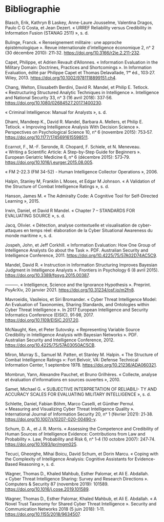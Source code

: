 # Bibliographie
Blasch, Erik, Kathryn B Laskey, Anne-Laure Jousselme, Valentina Dragos, Paulo C G Costa, et Jean Dezert. « URREF Reliability versus Credibility in Information Fusion (STANAG 2511) », s. d.

Bulinge, Franck. « Renseignement militaire : une approche épistémologique ». Revue internationale d’intelligence économique 2, nᵒ 2 (30 décembre 2010): 211‑32. https://doi.org/10.3166/r2ie.2.211-232.

Capet, Philippe, et Adrien Revault d’Allonnes. « Information Evaluation in the Military Domain: Doctrines, Practices and Shortcomings ». In Information Evaluation, édité par Philippe Capet et Thomas Delavallade, 1ʳᵉ éd., 103‑27. Wiley, 2013. https://doi.org/10.1002/9781118899151.ch4.

Chang, Welton, Elissabeth Berdini, David R. Mandel, et Philip E. Tetlock. « Restructuring Structured Analytic Techniques in Intelligence ». Intelligence and National Security 33, nᵒ 3 (16 avril 2018): 337‑56. https://doi.org/10.1080/02684527.2017.1400230.

« Criminal Intelligence: Manual for Analysts », s. d.

Dhami, Mandeep K., David R. Mandel, Barbara A. Mellers, et Philip E. Tetlock. « Improving Intelligence Analysis With Decision Science ». Perspectives on Psychological Science 10, nᵒ 6 (novembre 2015): 753‑57. https://doi.org/10.1177/1745691615598511.

Ecarnot, F., M.-F. Seronde, R. Chopard, F. Schiele, et N. Meneveau. « Writing a Scientific Article: A Step-by-Step Guide for Beginners ». European Geriatric Medicine 6, nᵒ 6 (décembre 2015): 573‑79. https://doi.org/10.1016/j.eurger.2015.08.005.

« FM 2-22.3 (FM 34-52) - Human Intelligence Collector Operations », 2006.

Halpin, Stanley M, Franklin L Moses, et Edgar M Johnson. « A Validation of the Structure of Combat Intelligence Ratings », s. d.

Hanson, James M. « The Admiralty Code: A Cognitive Tool for Self-Directed Learning », 2015.

Irwin, Daniel, et David R Mandel. « Chapter 7 – STANDARDS FOR EVALUATING SOURCE », s. d.

Jacq, Olivier. « Détection, analyse contextuelle et visualisation de cyber-attaques en temps réel: élaboration de la Cyber Situational Awareness du monde maritime », s. d.

Jospeh, John, et Jeff Corkhill. « Information Evaluation: How One Group of Intelligence Analysts Go about the Task ». PDF. Australian Security and Intelligence Conference, 2011. https://doi.org/10.4225/75/57A02D74AC5C9.

Mandel, David R. « Instruction in Information Structuring Improves Bayesian Judgment in Intelligence Analysts ». Frontiers in Psychology 6 (8 avril 2015). https://doi.org/10.3389/fpsyg.2015.00387.

———. « Intelligence, Science and the Ignorance Hypothesis ». Preprint. PsyArXiv, 20 janvier 2021. https://doi.org/10.31234/osf.io/m2fn8.

Mavroeidis, Vasileios, et Siri Bromander. « Cyber Threat Intelligence Model: An Evaluation of Taxonomies, Sharing Standards, and Ontologies within Cyber Threat Intelligence ». In 2017 European Intelligence and Security Informatics Conference (EISIC), 91‑98, 2017. https://doi.org/10.1109/EISIC.2017.20.

McNaught, Ken, et Peter Sutovsky. « Representing Variable Source Credibility in Intelligence Analysis with Bayesian Networks ». PDF. Australian Security and Intelligence Conference, 2012. https://doi.org/10.4225/75/57A03050AC5CB.

Miron, Murray S., Samuel M. Patten, et Stanley M. Halpin. « The Structure of Combat Intelligence Ratings »: Fort Belvoir, VA: Defense Technical Information Center, 1 septembre 1978. https://doi.org/10.21236/ADA060321.

Mombrun, Yann, Alexandre Pauchet, et Bruno Grilhères. « Collecte, analyse et évaluation d’informations en sources ouvertes », 2010.

Samet, Michael G. « SUBJECTIVE INTERPRETATION OF RELIABILI- TY AND ACCURACY SCALES FOR EVALUATING MILITARY INTELLIGENCE », s. d.

Schlette, Daniel, Fabian Böhm, Marco Caselli, et Günther Pernul. « Measuring and Visualizing Cyber Threat Intelligence Quality ». International Journal of Information Security 20, nᵒ 1 (février 2021): 21‑38. https://doi.org/10.1007/s10207-020-00490-y.

Schum, D. A., et J. R. Morris. « Assessing the Competence and Credibility of Human Sources of Intelligence Evidence: Contributions from Law and Probability ». Law, Probability and Risk 6, nᵒ 1‑4 (10 octobre 2007): 247‑74. https://doi.org/10.1093/lpr/mgm025.

Tecuci, Gheorghe, Mihai Boicu, David Schum, et Dorin Marcu. « Coping with the Complexity of Intelligence Analysis: Cognitive Assistants for Evidence-Based Reasoning », s. d.

Wagner, Thomas D., Khaled Mahbub, Esther Palomar, et Ali E. Abdallah. « Cyber Threat Intelligence Sharing: Survey and Research Directions ». Computers & Security 87 (novembre 2019): 101589. https://doi.org/10.1016/j.cose.2019.101589.

Wagner, Thomas D., Esther Palomar, Khaled Mahbub, et Ali E. Abdallah. « A Novel Trust Taxonomy for Shared Cyber Threat Intelligence ». Security and Communication Networks 2018 (5 juin 2018): 1‑11. https://doi.org/10.1155/2018/9634507.
